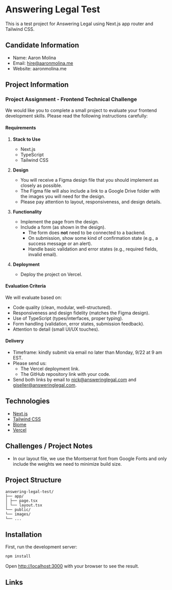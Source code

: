 # Answering Legal Test

This is a test project for Answering Legal using Next.js app router and Tailwind CSS.

## Candidate Information

- Name: Aaron Molina
- Email: hire@aaronmolina.me
- Website: aaronmolina.me

## Project Information

### Project Assignment - Frontend Technical Challenge

We would like you to complete a small project to evaluate your frontend development skills. Please read the following instructions carefully:

#### Requirements

1. **Stack to Use**

   - Next.js
   - TypeScript
   - Tailwind CSS

2. **Design**

   - You will receive a Figma design file that you should implement as closely as possible.
   - The Figma file will also include a link to a Google Drive folder with the images you will need for the design.
   - Please pay attention to layout, responsiveness, and design details.

3. **Functionality**

   - Implement the page from the design.
   - Include a form (as shown in the design).
     - The form does **not** need to be connected to a backend.
     - On submission, show some kind of confirmation state (e.g., a success message or an alert).
     - Handle basic validation and error states (e.g., required fields, invalid email).

4. **Deployment**
   - Deploy the project on Vercel.

#### Evaluation Criteria

We will evaluate based on:

- Code quality (clean, modular, well-structured).
- Responsiveness and design fidelity (matches the Figma design).
- Use of TypeScript (types/interfaces, proper typing).
- Form handling (validation, error states, submission feedback).
- Attention to detail (small UI/UX touches).

#### Delivery

- Timeframe: kindly submit via email no later than Monday, 9/22 at 9 am EST.
- Please send us:
  - The Vercel deployment link.
  - The GitHub repository link with your code.
- Send both links by email to nick@answeringlegal.com and giseller@answeringlegal.com.

## Technologies

- [Next.js](https://nextjs.org)
- [Tailwind CSS](https://tailwindcss.com)
- [Biome](https://biomejs.dev)
- [Vercel](https://vercel.com)

## Challenges / Project Notes

- In our layout file, we use the Montserrat font from Google Fonts and only include the weights we need to minimize build size.

## Project Structure

```
answering-legal-test/
├── app/
│ ├── page.tsx
│ └── layout.tsx
└── public/
└── images/
└── ...
```

## Installation

First, run the development server:

```bash
npm install
```

Open [http://localhost:3000](http://localhost:3000) with your browser to see the result.

## Links


